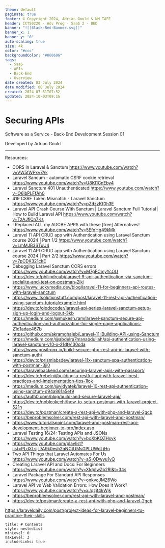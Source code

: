 ```yaml
---
theme: default
paginate: true
footer: © Copyright 2024, Adrian Gould & NM TAFE
header: ICT50220 - Adv Prog - SaaS 2 - BED
banner: "![[Black-Red-Banner.svg]]"
banner_x: 1
banner_y: "0"
auto-scaling: true
size: 4k
color: "#ccc"
backgroundColor: "#060606"
tags:
  - SaaS
  - APIs
  - Back-End
  - Overview
date created: 03 July 2024
date modified: 08 July 2024
created: 2024-07-31T07:52
updated: 2024-10-03T09:16
---
```


# Securing APIs
Software as a Service - Back-End Development
Session 01

Developed by Adrian Gould

---

Resources:

- CORS in Laravel & Sanctum https://www.youtube.com/watch?v=VW5fWPxv7Ak
- Laravel Sancum - automatic CSRF cookie retrieval https://www.youtube.com/watch?v=U8Kl1CnEby4
- Laravel Sanctum 401 Unauthenticated https://www.youtube.com/watch?v=O6ibPLFfAh0
- 419 CSRF Token Mismatch - Laravel Sanctum https://www.youtube.com/watch?v=pZdzzKf0h3E
- Laravel API Crash Course With Sanctum | Laravel Sanctum Full Tutorial | How to Build Laravel API https://www.youtube.com/watch?v=TzAJfjCn7Ks
- I Replaced ALL my ADOBE APPS with these [free] Alternatives! https://www.youtube.com/watch?v=5EfqHg49kMk
- Laravel 11 API CRUD app with Authentication using Laravel Sanctum course 2024 | Part 1/2 https://www.youtube.com/watch?v=LmMJB3STuU4
- Laravel 11 API CRUD app with Authentication using Laravel Sanctum course 2024 | Part 2/2 https://www.youtube.com/watch?v=7pCDK321ckE
- Debugging Laravel Sanctum CORS errors https://www.youtube.com/watch?v=M7gFCmyYcOU
- https://dev.to/philipdroubi/laravel-9-api-authentication-via-sanctum-socialite-and-test-on-postman-2iki
- https://www.luckymedia.dev/blog/laravel-11-for-beginners-api-routes-with-laravel-sanctum
- https://www.itsolutionstuff.com/post/laravel-11-rest-api-authentication-using-sanctum-tutorialexample.html
- https://dev.to/olodocoder/laravel-api-series-laravel-sanctum-setup-sign-up-login-and-logout-3kb
- https://medium.com/@mukesh.ram/laravel-sanctum-secure-api-authentication-and-authorization-for-single-page-applications-21d1adae467b
- https://github.com/akramghaleb/Laravel-11-Building-API-using-Sanctum
- https://medium.com/@abdelra7manabdullah/api-authentication-using-laravel-sanctum-v10-x-21dfe130cda
- https://www.positronx.io/build-secure-php-rest-api-in-laravel-with-sanctum-auth/
- https://dev.to/prismlabsdev/laravel-11x-sanctum-spa-authentication-with-postman-3ji0
- https://laravelbackend.com/securing-laravel-apis-with-passport/
- https://dev.to/rebelnii/building-a-restful-api-with-laravel-best-practices-and-implementation-tips-1lok
- https://medium.com/@vidvatek/laravel-10-rest-api-authentication-using-sanctum-d94a861a5ef9
- https://auth0.com/blog/build-and-secure-laravel-api/
- https://dev.to/nobleokechi/how-to-setup-postman-with-laravel-project-521n
- https://dev.to/postman/create-a-rest-api-with-php-and-laravel-2gcb
- https://beproblemsolver.com/rest-api-with-laravel-and-postman/
- https://www.tutorialspoint.com/laravel-and-postman-rest-api-development-beginner-to-pro/index.asp
- Laravel Testing 16/24: Testing APIs and JSONs https://www.youtube.com/watch?v=boXbKQZHxvk
- https://www.youtube.com/playlist?list=PLdXLsjL7A9k0esh2qNCtUMsGPLUWdLjHp
- Two API Things that Laravel Automates For Us https://www.youtube.com/watch?v=a5-0Dwyu1vQ
- Creating Laravel API and Docs: For Beginners https://www.youtube.com/watch?v=XIdplwZb2RI&t=34s
- Laravel Package For Standard API Responses https://www.youtube.com/watch?v=onkvcJMZ6Wo
- Laravel API vs Web Validation Errors: How Does It Work? https://www.youtube.com/watch?v=xJqzjt4kWjk
- https://beproblemsolver.com/rest-api-with-laravel-and-postman/
- https://dev.to/postman/create-a-rest-api-with-php-and-laravel-2gcb

https://laraveldaily.com/post/project-ideas-for-laravel-beginners-to-practice-their-skills




```table-of-contents
title: # Contents
style: nestedList
minLevel: 0
maxLevel: 3
includeLinks: true
```
